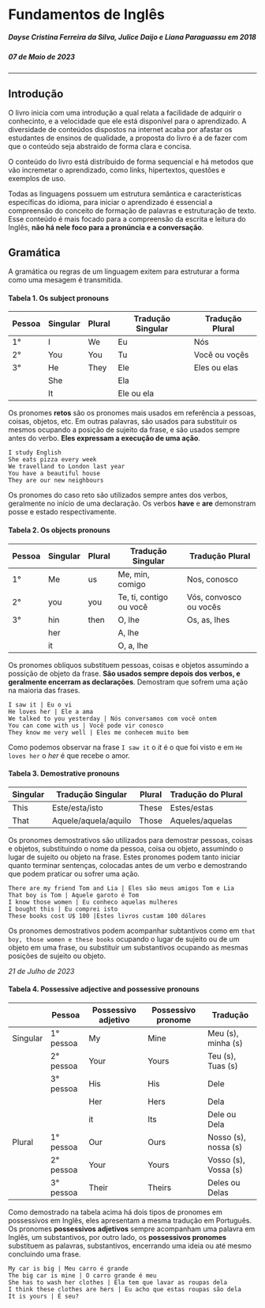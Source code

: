 # Fundamentos de Inglês

##### Dayse Cristina Ferreira da Silva, Julice Daijo e Liana Paraguassu em 2018

##### 07 de Maio de 2023

---

## Introdução

O livro inicia com uma introdução a qual relata a facilidade de adquirir o conhecinto, e a velocidade que ele está disponível para o aprendizado. A diversidade de conteúdos dispostos na internet acaba por afastar os estudantes de ensinos de qualidade, a proposta do livro é a de fazer com que o conteúdo seja abstraido de forma clara e concisa.

O conteúdo do livro está distribuido de forma sequencial e há metodos que vão incremetar o aprendizado, como links, hipertextos, questões e exemplos de uso.

Todas as linguagens possuem um estrutura semântica e características específicas do idioma, para iniciar o aprendizado é essencial a compreensão do conceito de formação de palavras e estruturação de texto. Esse conteúdo é mais focado para a compreensão da escrita e leitura do Inglês, **não há nele foco para a pronúncia e a conversação**.

## Gramática

A gramática ou regras de um linguagem exitem para estruturar a forma como uma mesagem é transmitida.

#### Tabela 1. Os subject pronouns

| Pessoa | Singular | Plural | Tradução Singular | Tradução Plural |
| ------ | -------- | ------ | ----------------- | --------------- |
| 1°     | I        | We     | Eu                | Nós             |
| 2°     | You      | You    | Tu                | Você ou voçês   |
| 3°     | He       | They   | Ele               | Eles ou elas    |
|        | She      |        | Ela               |
|        | It       |        | Ele ou ela        |

Os pronomes **retos** são os pronomes mais usados em referência a pessoas, coisas, objetos, etc. Em outras palavras, são usados para substituir os mesmos ocupando a posição de sujeito da frase, e são usados sempre antes do verbo. **Eles expressam a execução de uma ação**.

```
I study English
She eats pizza every week
We travelland to London last year
You have a beautiful house
They are our new neighbours
```

Os pronomes do caso reto são utilizados sempre antes dos verbos, geralmente no início de uma declaração. Os verbos **have** e **are** demonstram posse e estado respectivamente.

#### Tabela 2. Os objects pronouns

| Pessoa | Singular | Plural | Tradução Singular       | Tradução Plural        |
| ------ | -------- | ------ | ----------------------- | ---------------------- |
| 1°     | Me       | us     | Me, min, comigo         | Nos, conosco           |
| 2°     | you      | you    | Te, ti, contigo ou você | Vós, convosco ou vocês |
| 3°     | hin      | then   | O, lhe                  | Os, as, lhes           |
|        | her      |        | A, lhe                  |
|        | it       |        | O, a, lhe               |

Os pronomes oblíquos substituem pessoas, coisas e objetos assumindo a possição de objeto da frase. **São usados sempre depois dos verbos, e geralmente encerram as declarações**. Demostram que sofrem uma ação na maioria das frases.

```
I saw it | Eu o vi
He loves her | Ele a ama
We talked to you yesterday | Nós conversamos com você ontem
You can come with us | Você pode vir conosco
They know me very well | Eles me conhecem muito bem
```

Como podemos observar na frase `I saw it` o _it_ é o que foi visto e em `He loves her` o _her_ é que recebe o amor.

#### Tabela 3. Demostrative pronouns

| Singular | Tradução Singular    | Plural | Tradução do Plural |
| -------- | -------------------- | ------ | ------------------ |
| This     | Este/esta/isto       | These  | Estes/estas        |
| That     | Aquele/aquela/aquilo | Those  | Aqueles/aquelas    |

Os pronomes demostrativos são utilizados para demostrar pessoas, coisas e objetos, substituindo o nome da pessoa, coisa ou objeto, assumindo o lugar de sujeito ou objeto na frase. Estes pronomes podem tanto iniciar quanto terminar sentenças, colocadas antes de um verbo e demostrando que podem praticar ou sofrer uma ação.

```
There are my friend Tom and Lia | Eles são meus amigos Tom e Lia
That boy is Tom | Aquele garoto é Tom
I know those women | Eu conheco aquelas mulheres
I bought this | Eu comprei isto
These books cost U$ 100 |Estes livros custam 100 dólares
```

Os pronomes demostrativos podem acompanhar subtantivos como em `that boy, those women e these books` ocupando o lugar de sujeito ou de um objeto em uma frase, ou substituir um substantivos ocupando as mesmas posições de sujeito ou objeto.

_21 de Julho de 2023_

#### Tabela 4. Possessive adjective and possessive pronouns

|          | Pessoa    | Possessivo adjetivo | Possessivo pronome | Tradução             |
| -------- | --------- | ------------------- | ------------------ | -------------------- |
| Singular | 1° pessoa | My                  | Mine               | Meu (s), minha (s)   |
|          | 2° pessoa | Your                | Yours              | Teu (s), Tuas (s)    |
|          | 3° pessoa | His                 | His                | Dele                 |
|          |           | Her                 | Hers               | Dela                 |
|          |           | it                  | Its                | Dele ou Dela         |
| Plural   | 1° pessoa | Our                 | Ours               | Nosso (s), nossa (s) |
|          | 2° pessoa | Your                | Yours              | Vosso (s), Vossa (s) |
|          | 3° pessoa | Their               | Theirs             | Deles ou Delas       |

Como demostrado na tabela acima há dois tipos de pronomes em possessivos em Inglês, eles apresentam a mesma tradução em Português. Os pronomes **possessivos adjetivos** sempre acompanham uma palavra em Inglês, um substantivos, por outro lado, os **possessivos pronomes** substituem as palavras, substantivos, encerrando uma ideia ou até mesmo concluindo uma frase.

```
My car is big | Meu carro é grande
The big car is mine | O carro grande é meu
She has to wash her clothes | Ela tem que lavar as roupas dela
I think these clothes are hers | Eu acho que estas roupas são dela
It is yours | É seu?
```
